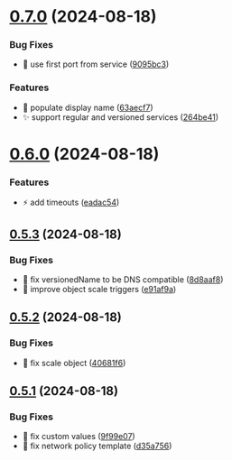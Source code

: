 # [0.7.0](https://github.com/garrygerber/garrygerber.github.io/compare/simple_web-v0.6.0...simple_web-v0.7.0) (2024-08-18)


### Bug Fixes

* :bug: use first port from service ([9095bc3](https://github.com/garrygerber/garrygerber.github.io/commit/9095bc316778ab8c2febd78b228adc4dc2bd0a8e))


### Features

* :art: populate display name ([63aecf7](https://github.com/garrygerber/garrygerber.github.io/commit/63aecf76218280f132d596a533a5d64bc99d51d2))
* :sparkles: support regular and versioned services ([264be41](https://github.com/garrygerber/garrygerber.github.io/commit/264be41a3fa21e17b71dec23234e97717e92d5af))



# [0.6.0](https://github.com/garrygerber/garrygerber.github.io/compare/simple_web-v0.5.3...simple_web-v0.6.0) (2024-08-18)


### Features

* :zap: add timeouts ([eadac54](https://github.com/garrygerber/garrygerber.github.io/commit/eadac54370520d0811c2800555b6e0f9f50a1ec2))



## [0.5.3](https://github.com/garrygerber/garrygerber.github.io/compare/simple_web-v0.5.2...simple_web-v0.5.3) (2024-08-18)


### Bug Fixes

* :bug: fix versionedName to be DNS compatible ([8d8aaf8](https://github.com/garrygerber/garrygerber.github.io/commit/8d8aaf8e834ddb5a14e163aeee2263f7d75a3241))
* :bug: improve object scale triggers ([e91af9a](https://github.com/garrygerber/garrygerber.github.io/commit/e91af9aabdd92088d9aaadfd04f3e82988f43772))



## [0.5.2](https://github.com/garrygerber/garrygerber.github.io/compare/simple_web-v0.5.1...simple_web-v0.5.2) (2024-08-18)


### Bug Fixes

* :bug: fix scale object ([40681f6](https://github.com/garrygerber/garrygerber.github.io/commit/40681f61b6ed27c478754c5aa785bc3e4a25407e))



## [0.5.1](https://github.com/garrygerber/garrygerber.github.io/compare/simple_web-v0.5.0...simple_web-v0.5.1) (2024-08-18)


### Bug Fixes

* :bug: fix custom values ([9f99e07](https://github.com/garrygerber/garrygerber.github.io/commit/9f99e074cd34a505ed140270aaaf41cf0625534c))
* :bug: fix network policy template ([d35a756](https://github.com/garrygerber/garrygerber.github.io/commit/d35a756190e3e5a586526bc6c828286dd11ecf59))



